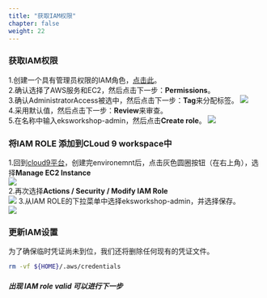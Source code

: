 ```yaml
---
title: "获取IAM权限"
chapter: false
weight: 22
---
```


### 获取IAM权限
1.创建一个具有管理员权限的IAM角色，[点击此](https://console.aws.amazon.com/iam/home#/roles$new?step=review&commonUseCase=EC2%2BEC2&selectedUseCase=EC2&policies=arn:aws:iam::aws:policy%2FAdministratorAccess&roleName=eksworkshop-admin)。    
2.确认选择了AWS服务和EC2，然后点击下一步：**Permissions**。    
3.确认AdministratorAccess被选中，然后点击下一步：**Tag**来分配标签。
![](/images/ACKToEKS/IAM.png)     
4.采用默认值，然后点击下一步：**Review**来审查。     
5.在名称中输入eksworkshop-admin，然后点击**Create role**。
![](/images/ACKToEKS/Role.png)       
### 将IAM ROLE 添加到CLoud 9 workspace中
1.回到[cloud9平台](https://console.aws.amazon.com/cloud9/home/account)，创建完environemnt后，点击灰色圆圈按钮（在右上角），选择**Manage EC2 Instance**  
![](/images/ACKToEKS/set.png)  
2.再次选择**Actions / Security / Modify IAM Role**  
![](/images/ACKToEKS/modify.png) 
3.从IAM ROLE的下拉菜单中选择eksworkshop-admin，并选择保存。  
![](/images/ACKToEKS/choose.png) 
### 更新IAM设置
为了确保临时凭证尚未到位，我们还将删除任何现有的凭证文件。
```bash
rm -vf ${HOME}/.aws/credentials
```
##### 出现 IAM role valid 可以进行下一步